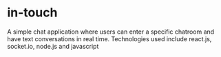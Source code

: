 # in-touch
A simple chat application where users can enter a specific chatroom and have text conversations in real time. Technologies used include react.js, socket.io, node.js and javascript
